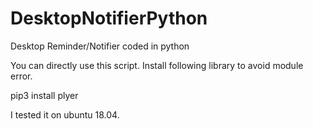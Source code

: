 # DesktopNotifierPython
Desktop Reminder/Notifier coded in python

You can directly use this script.
Install following library to avoid module error.

pip3 install plyer

I tested it on ubuntu 18.04.
